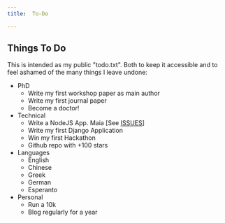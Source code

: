 ```yaml
---
title:  To-Do

---
```


<h2>Things To Do</h2>
This is intended as my public "todo.txt". Both to keep it accessible and to feel ashamed of the many things I leave undone:
<ul class="todo">
  <li> PhD
    <ul>
      <li class="done" >Write my first workshop paper as main author</li>
      <li>Write my first journal paper</li>
      <li>Become a doctor!</li>
    </ul>
  </li>
  <li> Technical 
    <ul>
      <li class="done" >Write a NodeJS App. Maia [See <a href="http://github.com/gsi-upm/maia/issues">ISSUES</a>]</li>
      <li class="done" >Write my first Django Application</li>
      <li class="done">Win my first Hackathon</li>
      <li>Github repo with +100 stars</li>
    </ul>
  </li>
  <li> Languages
    <ul>
      <li class="done">English</a></li>
      <li >Chinese</a></li>
      <li >Greek</a></li>
      <li >German</a></li>
      <li >Esperanto</a></li>
    </ul>
  </li>
  <li> Personal
    <ul>
      <li>Run a 10k</li>
      <li>Blog regularly for a year</li>
    </ul>
  </li>
</ul>
